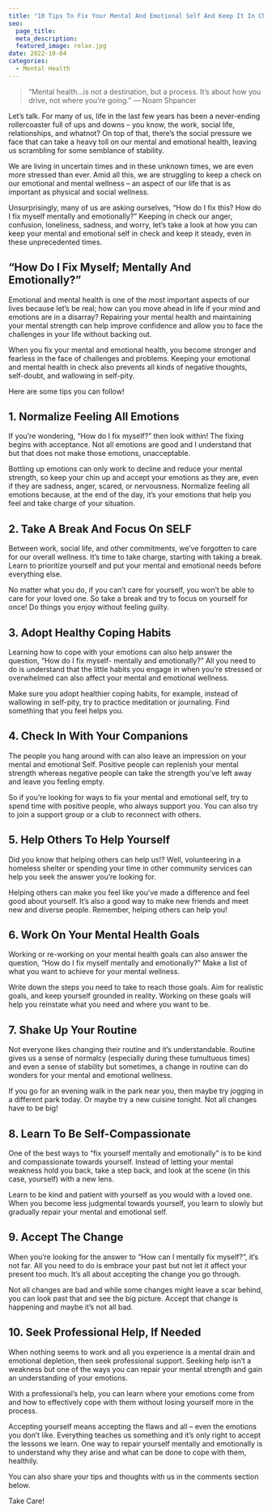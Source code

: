 ```yaml
---
title: "10 Tips To Fix Your Mental And Emotional Self And Keep It In Check"
seo:
  page_title:
  meta_description:
  featured_image: relax.jpg
date: 2022-10-04
categories:
  - Mental Health
---
```


> “Mental health…is not a destination, but a process. It’s about how you drive, not where you’re going.” — Noam Shpancer

Let’s talk. For many of us, life in the last few years has been a never-ending rollercoaster full of ups and downs – you know, the work, social life, relationships, and whatnot? On top of that, there’s the social pressure we face that can take a heavy toll on our mental and emotional health, leaving us scrambling for some semblance of stability.

We are living in uncertain times and in these unknown times, we are even more stressed than ever. Amid all this, we are struggling to keep a check on our emotional and mental wellness – an aspect of our life that is as important as physical and social wellness.

Unsurprisingly, many of us are asking ourselves, “How do I fix this? How do I fix myself mentally and emotionally?” Keeping in check our anger, confusion, loneliness, sadness, and worry, let’s take a look at how you can keep your mental and emotional self in check and keep it steady, even in these unprecedented times.

## “How Do I Fix Myself; Mentally And Emotionally?”

Emotional and mental health is one of the most important aspects of our lives because let’s be real; how can you move ahead in life if your mind and emotions are in a disarray? Repairing your mental health and maintaining your mental strength can help improve confidence and allow you to face the challenges in your life without backing out.

When you fix your mental and emotional health, you become stronger and fearless in the face of challenges and problems. Keeping your emotional and mental health in check also prevents all kinds of negative thoughts, self-doubt, and wallowing in self-pity.

Here are some tips you can follow!

## 1. Normalize Feeling All Emotions

If you’re wondering, “How do I fix myself?” then look within! The fixing begins with acceptance. Not all emotions are good and I understand that but that does not make those emotions, unacceptable.

Bottling up emotions can only work to decline and reduce your mental strength, so keep your chin up and accept your emotions as they are, even if they are sadness, anger, scared, or nervousness. Normalize feeling all emotions because, at the end of the day, it’s your emotions that help you feel and take charge of your situation.

## 2. Take A Break And Focus On SELF

Between work, social life, and other commitments, we’ve forgotten to care for our overall wellness. It’s time to take charge, starting with taking a break. Learn to prioritize yourself and put your mental and emotional needs before everything else.

No matter what you do, if you can’t care for yourself, you won’t be able to care for your loved one. So take a break and try to focus on yourself for once! Do things you enjoy without feeling guilty.

## 3. Adopt Healthy Coping Habits

Learning how to cope with your emotions can also help answer the question, “How do I fix myself- mentally and emotionally?” All you need to do is understand that the little habits you engage in when you’re stressed or overwhelmed can also affect your mental and emotional wellness.

Make sure you adopt healthier coping habits, for example, instead of wallowing in self-pity, try to practice meditation or journaling. Find something that you feel helps you.

## 4. Check In With Your Companions

The people you hang around with can also leave an impression on your mental and emotional Self. Positive people can replenish your mental strength whereas negative people can take the strength you’ve left away and leave you feeling empty.

So if you’re looking for ways to fix your mental and emotional self, try to spend time with positive people, who always support you. You can also try to join a support group or a club to reconnect with others.

## 5. Help Others To Help Yourself

Did you know that helping others can help us!? Well, volunteering in a homeless shelter or spending your time in other community services can help you seek the answer you’re looking for.

Helping others can make you feel like you’ve made a difference and feel good about yourself. It’s also a good way to make new friends and meet new and diverse people. Remember, helping others can help you!

## 6. Work On Your Mental Health Goals

Working or re-working on your mental health goals can also answer the question, “How do I fix myself mentally and emotionally?” Make a list of what you want to achieve for your mental wellness.

Write down the steps you need to take to reach those goals. Aim for realistic goals, and keep yourself grounded in reality. Working on these goals will help you reinstate what you need and where you want to be.

## 7. Shake Up Your Routine

Not everyone likes changing their routine and it’s understandable. Routine gives us a sense of normalcy (especially during these tumultuous times) and even a sense of stability but sometimes, a change in routine can do wonders for your mental and emotional wellness.

If you go for an evening walk in the park near you, then maybe try jogging in a different park today. Or maybe try a new cuisine tonight. Not all changes have to be big!

## 8. Learn To Be Self-Compassionate

One of the best ways to “fix yourself mentally and emotionally” is to be kind and compassionate towards yourself. Instead of letting your mental weakness hold you back, take a step back, and look at the scene (in this case, yourself) with a new lens.

Learn to be kind and patient with yourself as you would with a loved one. When you become less judgmental towards yourself, you learn to slowly but gradually repair your mental and emotional self.

## 9. Accept The Change

When you’re looking for the answer to “How can I mentally fix myself?”, it’s not far. All you need to do is embrace your past but not let it affect your present too much. It’s all about accepting the change you go through.

Not all changes are bad and while some changes might leave a scar behind, you can look past that and see the big picture. Accept that change is happening and maybe it’s not all bad.

## 10. Seek Professional Help, If Needed

When nothing seems to work and all you experience is a mental drain and emotional depletion, then seek professional support. Seeking help isn’t a weakness but one of the ways you can repair your mental strength and gain an understanding of your emotions.

With a professional’s help, you can learn where your emotions come from and how to effectively cope with them without losing yourself more in the process.

Accepting yourself means accepting the flaws and all – even the emotions you don’t like. Everything teaches us something and it’s only right to accept the lessons we learn. One way to repair yourself mentally and emotionally is to understand why they arise and what can be done to cope with them, healthily.

You can also share your tips and thoughts with us in the comments section below.

Take Care!
